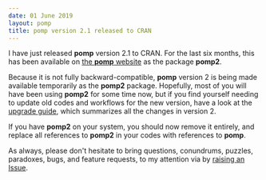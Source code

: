 ```yaml
---
date: 01 June 2019
layout: pomp
title: pomp version 2.1 released to CRAN
---
```


I have just released **pomp** version 2.1 to CRAN.
For the last six months, this has been available on [the **pomp** website](https://kingaa.github.io/pomp/) as the package **pomp2**.

Because it is not fully backward-compatible, **pomp** version 2 is being made available temporarily as the **pomp2** package.
Hopefully, most of you will have been using **pomp2** for some time now, but if you find yourself needing to update old codes and workflows for the new version, have a look at the [upgrade guide](https://kingaa.github.io/pomp/vignettes/upgrade_guide.html),
which summarizes all the changes in version 2.

If you have **pomp2** on your system, you should now remove it entirely, and replace all references to **pomp2** in your codes with references to **pomp**.

As always, please don't hesitate to bring questions, conundrums, puzzles, paradoxes, bugs, and feature requests, to my attention via by [raising an Issue](https://github.com/kingaa/pomp/issues/).
